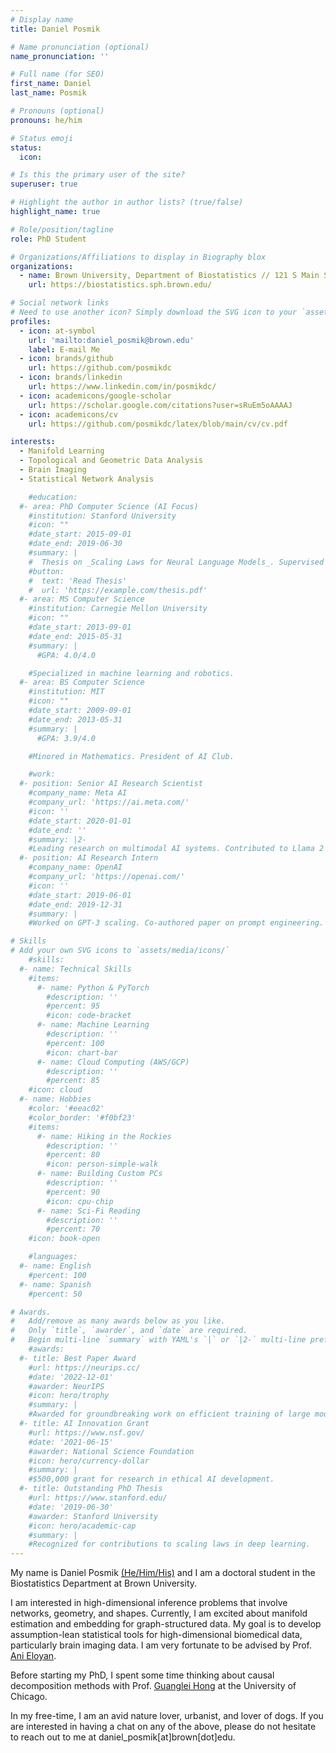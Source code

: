 ```yaml
---
# Display name
title: Daniel Posmik

# Name pronunciation (optional)
name_pronunciation: ''

# Full name (for SEO)
first_name: Daniel
last_name: Posmik

# Pronouns (optional)
pronouns: he/him

# Status emoji
status:
  icon: 

# Is this the primary user of the site?
superuser: true

# Highlight the author in author lists? (true/false)
highlight_name: true

# Role/position/tagline
role: PhD Student

# Organizations/Affiliations to display in Biography blox
organizations:
  - name: Brown University, Department of Biostatistics // 121 S Main St, Providence, RI 02903
    url: https://biostatistics.sph.brown.edu/

# Social network links
# Need to use another icon? Simply download the SVG icon to your `assets/media/icons/` folder.
profiles:
  - icon: at-symbol
    url: 'mailto:daniel_posmik@brown.edu'
    label: E-mail Me
  - icon: brands/github
    url: https://github.com/posmikdc
  - icon: brands/linkedin
    url: https://www.linkedin.com/in/posmikdc/
  - icon: academicons/google-scholar
    url: https://scholar.google.com/citations?user=sRuEm5oAAAAJ
  - icon: academicons/cv
    url: https://github.com/posmikdc/latex/blob/main/cv/cv.pdf

interests:
  - Manifold Learning
  - Topological and Geometric Data Analysis
  - Brain Imaging
  - Statistical Network Analysis

    #education:
  #- area: PhD Computer Science (AI Focus)
    #institution: Stanford University
    #icon: ""
    #date_start: 2015-09-01
    #date_end: 2019-06-30
    #summary: |
    #  Thesis on _Scaling Laws for Neural Language Models_. Supervised by Prof. Andrew Ng. Published 5 papers in NeurIPS and ICML, with 2 best paper awards.
    #button:
    #  text: 'Read Thesis'
    #  url: 'https://example.com/thesis.pdf'
  #- area: MS Computer Science
    #institution: Carnegie Mellon University
    #icon: ""
    #date_start: 2013-09-01
    #date_end: 2015-05-31
    #summary: |
      #GPA: 4.0/4.0

    #Specialized in machine learning and robotics.
  #- area: BS Computer Science
    #institution: MIT
    #icon: ""
    #date_start: 2009-09-01
    #date_end: 2013-05-31
    #summary: |
      #GPA: 3.9/4.0

    #Minored in Mathematics. President of AI Club.

    #work:
  #- position: Senior AI Research Scientist
    #company_name: Meta AI
    #company_url: 'https://ai.meta.com/'
    #icon: ''
    #date_start: 2020-01-01
    #date_end: ''
    #summary: |2-
    #Leading research on multimodal AI systems. Contributed to Llama 2 and other open-source models. 50+ citations in 3 years.
  #- position: AI Research Intern
    #company_name: OpenAI
    #company_url: 'https://openai.com/'
    #icon: ''
    #date_start: 2019-06-01
    #date_end: 2019-12-31
    #summary: |
    #Worked on GPT-3 scaling. Co-authored paper on prompt engineering.

# Skills
# Add your own SVG icons to `assets/media/icons/`
    #skills:
  #- name: Technical Skills
    #items:
      #- name: Python & PyTorch
        #description: ''
        #percent: 95
        #icon: code-bracket
      #- name: Machine Learning
        #description: ''
        #percent: 100
        #icon: chart-bar
      #- name: Cloud Computing (AWS/GCP)
        #description: ''
        #percent: 85
    #icon: cloud
  #- name: Hobbies
    #color: '#eeac02'
    #color_border: '#f0bf23'
    #items:
      #- name: Hiking in the Rockies
        #description: ''
        #percent: 80
        #icon: person-simple-walk
      #- name: Building Custom PCs
        #description: ''
        #percent: 90
        #icon: cpu-chip
      #- name: Sci-Fi Reading
        #description: ''
        #percent: 70
    #icon: book-open

    #languages:
  #- name: English
    #percent: 100
  #- name: Spanish
    #percent: 50

# Awards.
#   Add/remove as many awards below as you like.
#   Only `title`, `awarder`, and `date` are required.
#   Begin multi-line `summary` with YAML's `|` or `|2-` multi-line prefix and indent 2 spaces below.
    #awards:
  #- title: Best Paper Award
    #url: https://neurips.cc/
    #date: '2022-12-01'
    #awarder: NeurIPS
    #icon: hero/trophy
    #summary: |
    #Awarded for groundbreaking work on efficient training of large models.
  #- title: AI Innovation Grant
    #url: https://www.nsf.gov/
    #date: '2021-06-15'
    #awarder: National Science Foundation
    #icon: hero/currency-dollar
    #summary: |
    #$500,000 grant for research in ethical AI development.
  #- title: Outstanding PhD Thesis
    #url: https://www.stanford.edu/
    #date: '2019-06-30'
    #awarder: Stanford University
    #icon: hero/academic-cap
    #summary: |
    #Recognized for contributions to scaling laws in deep learning.
---
```


My name is Daniel Posmik [(He/Him/His)](https://pronouns.org/what-and-why) and I am a doctoral student in the Biostatistics Department at Brown University.

I am interested in high-dimensional inference problems that involve networks, geometry, and shapes. Currently, I am excited about manifold estimation and embedding for graph-structured data. My goal is to develop assumption-lean statistical tools for high-dimensional biomedical data, particularly brain imaging data. I am very fortunate to be advised by Prof. [Ani Eloyan](https://www.anieloyan.com/). 

Before starting my PhD, I spent some time thinking about causal decomposition methods with Prof. [Guanglei Hong](https://humdev.uchicago.edu/directory/guanglei-hong) at the University of Chicago. 

In my free-time, I am an avid nature lover, urbanist, and lover of dogs. If you are interested in having a chat on any of the above, please do not hesitate to reach out to me at daniel_posmik[at]brown[dot]edu.

